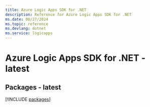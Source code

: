```yaml
---
title: Azure Logic Apps SDK for .NET
description: Reference for Azure Logic Apps SDK for .NET
ms.date: 08/27/2024
ms.topic: reference
ms.devlang: dotnet
ms.service: logicapps
---
```

# Azure Logic Apps SDK for .NET - latest
## Packages - latest
[!INCLUDE [packages](logic-apps-index.md)]